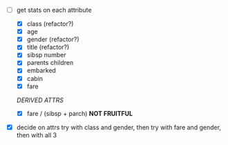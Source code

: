 - [ ] get stats on each attribute
    - [x] class (refactor?)
    - [x] age
    - [x] gender (refactor?)
    - [x] title (refactor?)
    - [x] sibsp number
    - [x] parents children
    - [x] embarked
    - [x] cabin
    - [x] fare

    *DERIVED ATTRS*

    - [x] fare / (sibsp + parch) **NOT FRUITFUL**
    

- [x] decide on attrs
    try with class and gender, then try with fare and gender, then with all 3


